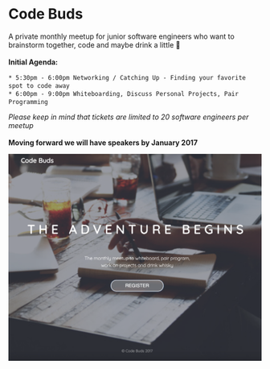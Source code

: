 # Code Buds
A private monthly meetup for junior software engineers who want to brainstorm together, code and maybe drink a little :beer: 
<br>
<br>
**Initial Agenda:**
<br>
```
* 5:30pm - 6:00pm Networking / Catching Up - Finding your favorite spot to code away
* 6:00pm - 9:00pm Whiteboarding, Discuss Personal Projects, Pair Programming 
```

*Please keep in mind that tickets are limited to 20 software engineers per meetup* 
<br>
<br>
**Moving forward we will have speakers by January 2017** 

<img src = "codebuds.jpg">
